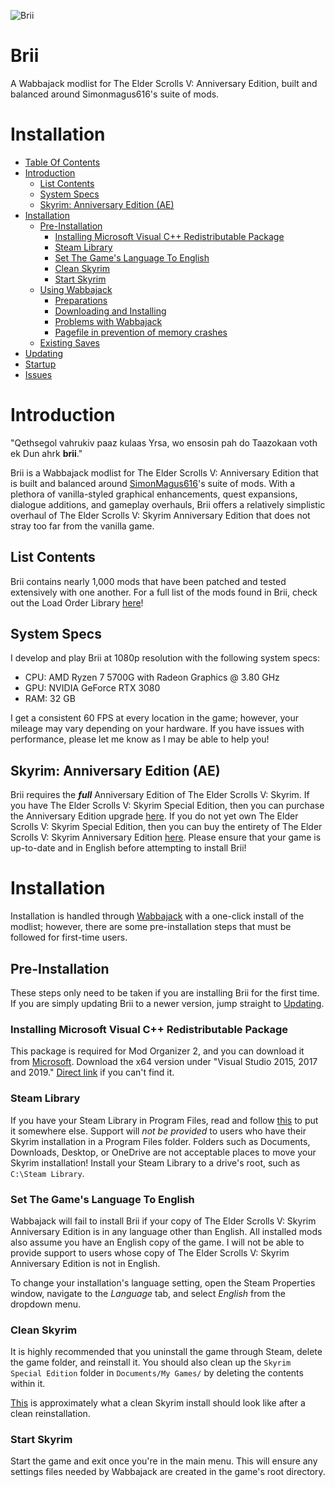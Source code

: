 ![Brii](https://staticdelivery.nexusmods.com/mods/1704/images/95501/95501-1688938116-621876061.png)

# Brii
A Wabbajack modlist for The Elder Scrolls V: Anniversary Edition, built and balanced around Simonmagus616's suite of mods.

# Installation

- [Table Of Contents](#tableofcontents)
- [Introduction](#introduction)
  - [List Contents](#list-contents)
  - [System Specs](#system-specs)
  - [Skyrim: Anniversary Edition (AE)](#skyrim-anniversary-edition-ae)
- [Installation](#installation)
  - [Pre-Installation](#pre-installation)
    - [Installing Microsoft Visual C++ Redistributable Package](#installing-microsoft-visual-c-redistributable-package)
    - [Steam Library](#steam-library)
    - [Set The Game's Language To English](#set-the-games-language-to-english)
    - [Clean Skyrim](#clean-skyrim)
    - [Start Skyrim](#start-skyrim)
  - [Using Wabbajack](#using-wabbajack)
    - [Preparations](#preparations)
    - [Downloading and Installing](#downloading-and-installing)
    - [Problems with Wabbajack](#problems-with-wabbajack)
    - [Pagefile in prevention of memory crashes](#pagefile-in-prevention-of-memory-crashes)
  - [Existing Saves](#existing-saves)
- [Updating](#updating)
- [Startup](#startup)
- [Issues](#issues)

# Introduction

"Qethsegol vahrukiv paaz kulaas Yrsa, wo ensosin pah do Taazokaan voth ek Dun ahrk **brii**."

Brii is a Wabbajack modlist for The Elder Scrolls V: Anniversary Edition that is built and balanced around [SimonMagus616](https://www.nexusmods.com/skyrimspecialedition/users/67410746)'s suite of mods. With a plethora of vanilla-styled graphical enhancements, quest expansions, dialogue additions, and gameplay overhauls, Brii offers a relatively simplistic overhaul of The Elder Scrolls V: Skyrim Anniversary Edition that does not stray too far from the vanilla game.

## List Contents

Brii contains nearly 1,000 mods that have been patched and tested extensively with one another. For a full list of the mods found in Brii, check out the Load Order Library [here](https://loadorderlibrary.com/lists/brii)!

## System Specs

I develop and play Brii at 1080p resolution with the following system specs:

* CPU: AMD Ryzen 7 5700G with Radeon Graphics @ 3.80 GHz
* GPU: NVIDIA GeForce RTX 3080
* RAM: 32 GB

I get a consistent 60 FPS at every location in the game; however, your mileage may vary depending on your hardware. If you have issues with performance, please let me know as I may be able to help you!

## Skyrim: Anniversary Edition (AE)

Brii requires the _**full**_ Anniversary Edition of The Elder Scrolls V: Skyrim. If you have The Elder Scrolls V: Skyrim Special Edition, then you can purchase the Anniversary Edition upgrade [here](https://store.steampowered.com/app/1746860/The_Elder_Scrolls_V_Skyrim_Anniversary_Upgrade/). If you do not yet own The Elder Scrolls V: Skyrim Special Edition, then you can buy the entirety of The Elder Scrolls V: Skyrim Anniversary Edition [here](https://store.steampowered.com/sub/626153). Please ensure that your game is up-to-date and in English before attempting to install Brii!

# Installation

Installation is handled through [Wabbajack](https://www.wabbajack.org/#/) with a one-click install of the modlist; however, there are some pre-installation steps that must be followed for first-time users.

## Pre-Installation

These steps only need to be taken if you are installing Brii for the first time. If you are simply updating Brii to a newer version, jump straight to [Updating](#updating).

### Installing Microsoft Visual C++ Redistributable Package

This package is required for Mod Organizer 2, and you can download it from [Microsoft](https://support.microsoft.com/en-us/help/2977003/the-latest-supported-visual-c-downloads). Download the x64 version under "Visual Studio 2015, 2017 and 2019." [Direct link](https://aka.ms/vs/16/release/vc_redist.x64.exe) if you can't find it.

### Steam Library

If you have your Steam Library in Program Files, read and follow [this](https://github.com/LostDragonist/steam-library-setup-tool/wiki/Usage-Guide) to put it somewhere else. Support will _not be provided_ to users who have their Skyrim installation in a Program Files folder. Folders such as Documents, Downloads, Desktop, or OneDrive are not acceptable places to move your Skyrim installation! Install your Steam Library to a drive's root, such as `C:\Steam Library`.

### Set The Game's Language To English

Wabbajack will fail to install Brii if your copy of The Elder Scrolls V: Skyrim Anniversary Edition is in any language other than English. All installed mods also assume you have an English copy of the game. I will not be able to provide support to users whose copy of The Elder Scrolls V: Skyrim Anniversary Edition is not in English.

To change your installation's language setting, open the Steam Properties window, navigate to the _Language_ tab, and select _English_ from the dropdown menu.

### Clean Skyrim

It is highly recommended that you uninstall the game through Steam, delete the game folder, and reinstall it. You should also clean up the `Skyrim Special Edition` folder in `Documents/My Games/` by deleting the contents within it.

[This](https://imgur.com/a/1dySo8q) is approximately what a clean Skyrim install should look like after a clean reinstallation. 

### Start Skyrim

Start the game and exit once you're in the main menu. This will ensure any settings files needed by Wabbajack are created in the game's root directory.
